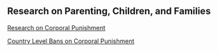 ## Research on Parenting, Children, and Families

[Research on Corporal Punishment](./cp)

[Country Level Bans on Corporal Punishment](./cpbans)